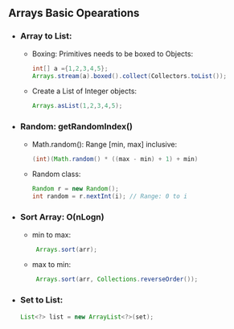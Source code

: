 ## Arrays Basic Opearations

* ### Array to List:
   * Boxing: Primitives needs to be boxed to Objects:
   	 	```java 
        int[] a ={1,2,3,4,5};
        Arrays.stream(a).boxed().collect(Collectors.toList());
        ```
   * Create a List of Integer objects: 
       ```java
       Arrays.asList(1,2,3,4,5);
       ```
* ### Random: getRandomIndex()
	* Math.random(): Range [min, max] inclusive:
      ```java
      (int)(Math.random() * ((max - min) + 1) + min)
      ```
    * Random class:
      ```java
      Random r = new Random();
      int random = r.nextInt(i); // Range: 0 to i
      ```
* ### Sort Array: O(nLogn)
    * min to max:
      ```java
       Arrays.sort(arr); 
      ```
    * max to min:
      ```java
       Arrays.sort(arr, Collections.reverseOrder()); 
      ```
* ### Set to List:
     ```java
     List<?> list = new ArrayList<?>(set);
     ```
